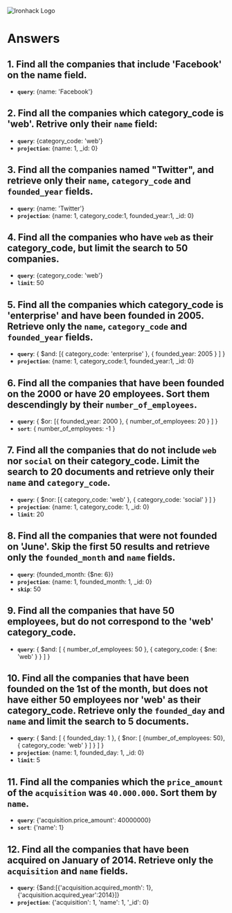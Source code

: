 ![Ironhack Logo](https://i.imgur.com/1QgrNNw.png)

# Answers

## 1. Find all the companies that include 'Facebook' on the **name** field.

 - **`query`**: {name: 'Facebook'}
 
 ## 2. Find all the companies which **category_code** is 'web'. Retrive only their `name` field:

 - **`query`**: {category_code: 'web'}
 - **`projection`**: {name: 1, _id: 0}

## 3. Find all the companies named "Twitter", and retrieve only their `name`, `category_code` and `founded_year` fields.

- **`query`**: {name: 'Twitter'}
- **`projection`**: {name: 1, category_code:1, founded_year:1, _id: 0}

## 4. Find all the companies who have `web` as their **category_code**, but limit the search to 50 companies.

 - **`query`**: {category_code: 'web'}
- **`limit`**: 50

## 5. Find all the companies which **category_code** is 'enterprise' and have been founded in 2005. Retrieve only the `name`, `category_code` and `founded_year` fields.

- **`query`**: { $and: [{ category_code: 'enterprise' }, { founded_year: 2005 } ] }
- **`projection`**: {name: 1, category_code:1, founded_year:1, _id: 0}


## 6. Find all the companies that have been **founded** on the 2000 or have 20 **employees**. Sort them descendingly by their `number_of_employees`.

- **`query`**: { $or: [{ founded_year: 2000 }, { number_of_employees: 20 } ] } 
- **`sort`**: { number_of_employees: -1 }

## 7. Find all the companies that do not include `web` nor `social` on their **category_code**. Limit the search to 20 documents and retrieve only their `name` and `category_code`.

- **`query`**: { $nor: [{ category_code: 'web' }, { category_code: 'social' } ] } 
- **`projection`**: {name: 1, category_code: 1, _id: 0}
- **`limit`**: 20

## 8. Find all the companies that were not **founded** on 'June'. Skip the first 50 results and retrieve only the `founded_month` and `name` fields.

- **`query`**: {founded_month: {$ne: 6}}
- **`projection`**: {name: 1, founded_month: 1, _id: 0}
- **`skip`**: 50

## 9. Find all the companies that have 50 employees, but do not correspond to the 'web' **category_code**. 

- **`query`**: { $and: [ { number_of_employees: 50 }, { category_code: { $ne: 'web' } } ] }

## 10. Find all the companies that have been founded on the 1st of the month, but does not have either 50 employees nor 'web' as their **category_code**. Retrieve only the `founded_day` and `name` and limit the search to 5 documents.

- **`query`**: { $and: [ { founded_day: 1 }, { $nor: [ {number_of_employees: 50}, { category_code: 'web' } ] } ] }
- **`projection`**: {name: 1, founded_day: 1, _id: 0}
- **`limit`**: 5

## 11. Find all the companies which the `price_amount` of the `acquisition` was **`40.000.000`**. Sort them by `name`.

- **`query`**: {'acquisition.price_amount': 40000000}
- **`sort`**: {'name': 1}

## 12. Find all the companies that have been acquired on January of 2014. Retrieve only the `acquisition` and `name` fields.

- **`query`**: {$and:[{'acquisition.acquired_month': 1},{'acquisition.acquired_year':2014}]}
- **`projection`**: {'acquisition': 1, 'name': 1, '_id': 0}

